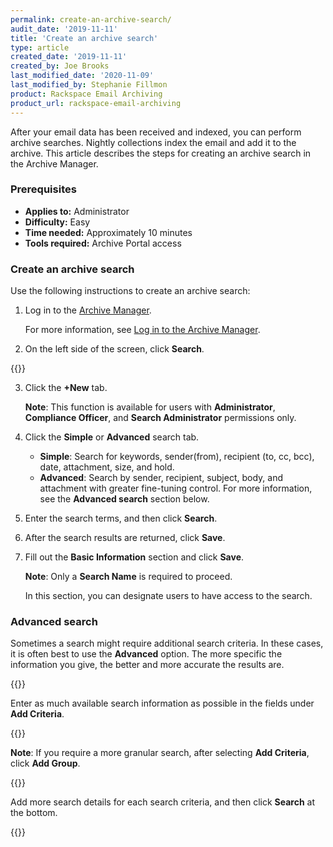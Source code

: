 ```yaml
---
permalink: create-an-archive-search/
audit_date: '2019-11-11'
title: 'Create an archive search'
type: article
created_date: '2019-11-11'
created_by: Joe Brooks
last_modified_date: '2020-11-09'
last_modified_by: Stephanie Fillmon
product: Rackspace Email Archiving
product_url: rackspace-email-archiving
---
```


After your email data has been received and indexed, you can perform
archive searches. Nightly collections index the email and add it to the
archive. This article describes the steps for creating an archive search in the Archive Manager.

### Prerequisites

- **Applies to:** Administrator
- **Difficulty:** Easy
- **Time needed:** Approximately 10 minutes
- **Tools required:** Archive Portal access

### Create an archive search

Use the following instructions to create an archive search:

1. Log in to the [Archive Manager](https://cp.rackspace.com/Login.aspx?ReturnUrl=%2f).

   For more information, see [Log in to the Archive Manager](/support/how-to/log-in-to-the-archive-manager).

2. On the left side of the screen, click **Search**.

  {{<image src="Create-an-archive-search-1.png" alt="" title="">}}

3. Click the **+New** tab.

   **Note**: This function is available for users with **Administrator**, **Compliance Officer**, and **Search Administrator** permissions only.

4. Click the **Simple** or **Advanced** search tab.

   - **Simple**: Search for keywords, sender(from), recipient (to, cc, bcc), date, attachment, size, and hold.
   - **Advanced**: Search by sender, recipient, subject, body, and attachment with greater fine-tuning control. For more information, see the **Advanced search** section below.

5. Enter the search terms, and then click **Search**.

6. After the search results are returned, click **Save**.

7. Fill out the **Basic Information** section and click **Save**.

   **Note**: Only a **Search Name** is required to proceed.

   In this section, you can designate users to have access to the search.


### Advanced search

Sometimes a search might require additional search criteria. In these cases, it is often best to use the **Advanced** option. The more specific the information you give, the better and more accurate the results are.

{{<image src="Create-an-archive-search-2.png" alt="" title="">}}

Enter as much available search information as possible in the fields under **Add Criteria**.

{{<image src="Create-an-archive-search-3.png" alt="" title="">}}

**Note**: If you require a more granular search, after selecting **Add Criteria**, click **Add Group**.

{{<image src="Create-an-archive-search-4.png" alt="" title="">}}

Add more search details for each search criteria, and then click **Search** at the bottom.

{{<image src="Create-an-archive-search-5.png" alt="" title="">}}
